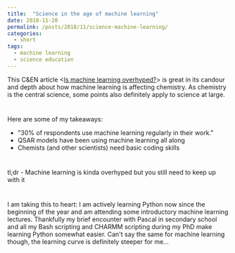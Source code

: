 ```yaml
---
title:  "Science in the age of machine learning"
date: 2018-11-20
permalink: /posts/2018/11/science-machine-learning/
categories: 
  - short
tags:
  - machine learning
  - science education
---
```


This C&EN article <[Is machine learning overhyped?](https://cen.acs.org/physical-chemistry/computational-chemistry/machine-learning-overhyped/96/i34)> is great in its candour and depth about how machine learning is affecting chemistry. As chemistry is the central science, some points also definitely apply to science at large.
#  
Here are some of my takeaways:
- "30% of respondents use machine learning regularly in their work."  
- QSAR models have been using machine learning all along
- Chemists (and other scientists) need basic coding skills  
#  
tl;dr - Machine learning is kinda overhyped but you still need to keep up with it  
#  
I am taking this to heart: I am actively learning Python now since the beginning of the year and am attending some introductory machine learning lectures. Thankfully my brief encounter with Pascal in secondary school and all my Bash scripting and CHARMM scripting during my PhD make learning Python somewhat easier. Can't say the same for machine learning though, the learning curve is definitely steeper for me...
